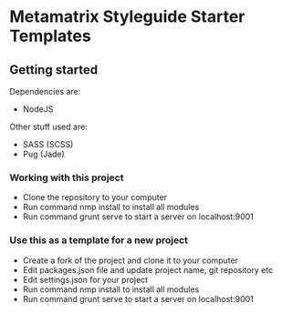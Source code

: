 # Metamatrix Styleguide Starter Templates

## Getting started

Dependencies are: 
* NodeJS

Other stuff used are:
* SASS (SCSS)
* Pug (Jade)

### Working with this project

* Clone the repository to your computer
* Run command nmp install to install all modules
* Run command grunt serve to start a server on localhost:9001

### Use this as a template for a new project

* Create a fork of the project and clone it to your computer
* Edit packages.json file and update project name, git repository etc
* Edit settings.json for your project
* Run command nmp install to install all modules
* Run command grunt serve to start a server on localhost:9001
